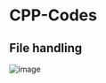 # CPP-Codes

## File handling
![image](https://user-images.githubusercontent.com/63139488/149930355-994e2d4c-d649-4bc6-87de-ad1c49ac9ca4.png)
